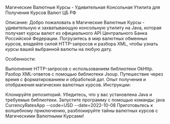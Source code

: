 Магические Валютные Курсы - Удивительная Консольная Утилита для Получения Курсов Валют ЦБ РФ

Описание:
Добро пожаловать в Магические Валютные Курсы - удивительную и захватывающую консольную утилиту на Java, которая получает курсы валют из официального API Центрального Банка Российской Федерации. Погрузитесь в мир валютных обменных курсов, владейте силой HTTP-запросов и разбора XML, чтобы узнать курсы вашей выбранной валюты на любую дату.

Особенности:

Выполнение HTTP-запросов с использованием библиотеки OkHttp.
Разбор XML-ответов с помощью библиотеки Jsoup.
Путешествие через время с форматированием и обработкой дат.
Опыт получения и отображения магических валютных курсов.
Инструкции:

Клонируйте репозиторий.
Убедитесь, что у вас установлена Java и требуемые библиотеки.
Запустите программу с помощью команды: java CurrencyRatesApp --code=USD --date=2022-10-08
Приготовьтесь к волшебному приключению, разблокируйте тайны валютных курсов с Магическими Валютными Курсами!
